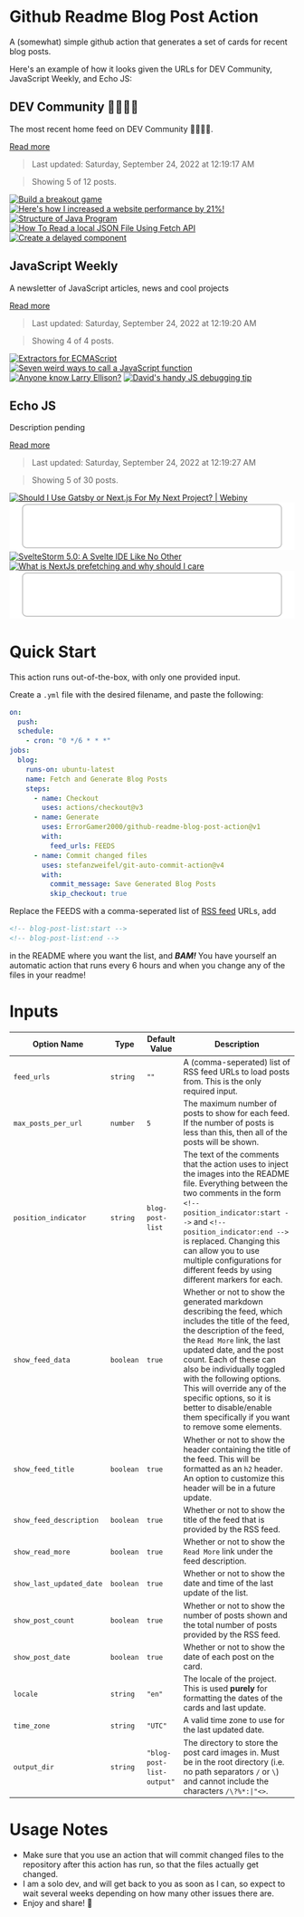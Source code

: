 # Github Readme Blog Post Action

A (somewhat) simple github action that generates a set of cards for recent blog posts.

Here's an example of how it looks given the URLs for DEV Community, JavaScript Weekly, and Echo JS:

<!-- post-list:start -->
## DEV Community 👩‍💻👨‍💻

The most recent home feed on DEV Community 👩‍💻👨‍💻.

[Read more](https://dev.to)
> Last updated: Saturday, September 24, 2022 at 12:19:17 AM

> Showing 5 of 12 posts.

[![Build a breakout game](https://raw.githubusercontent.com/ErrorGamer2000/github-readme-blog-post-action/main/generated_files/DEV_Community_👩‍💻👨‍💻/Build_a_breakout_game.svg)](https://dev.to/dhanushnehru/build-a-breakout-game-4chn)
[![Here's how I increased a website performance by 21%!](https://raw.githubusercontent.com/ErrorGamer2000/github-readme-blog-post-action/main/generated_files/DEV_Community_👩‍💻👨‍💻/Here's_how_I_increased_a_website_performance_by_21_!.svg)](https://dev.to/mrpaulishaili/heres-how-i-increased-a-website-performance-by-21-7di)
[![Structure of Java Program](https://raw.githubusercontent.com/ErrorGamer2000/github-readme-blog-post-action/main/generated_files/DEV_Community_👩‍💻👨‍💻/Structure_of_Java_Program.svg)](https://dev.to/roshan_100kar/structure-of-java-program-22li)
[![How To Read a local JSON File Using Fetch API](https://raw.githubusercontent.com/ErrorGamer2000/github-readme-blog-post-action/main/generated_files/DEV_Community_👩‍💻👨‍💻/How_To_Read_a_local_JSON_File_Using_Fetch_API.svg)](https://dev.to/roshan_100kar/how-to-read-a-local-json-file-using-fetch-api-21jh)
[![Create a delayed component](https://raw.githubusercontent.com/ErrorGamer2000/github-readme-blog-post-action/main/generated_files/DEV_Community_👩‍💻👨‍💻/Create_a_delayed_component.svg)](https://dev.to/astr0sl0th/create-a-delayed-component-48pp)


## JavaScript Weekly

A newsletter of JavaScript articles, news and cool projects

[Read more](https://javascriptweekly.com/)
> Last updated: Saturday, September 24, 2022 at 12:19:20 AM

> Showing 4 of 4 posts.

[![Extractors for ECMAScript](https://raw.githubusercontent.com/ErrorGamer2000/github-readme-blog-post-action/main/generated_files/JavaScript_Weekly/Extractors_for_ECMAScript.svg)](https://javascriptweekly.com/issues/607)
[![Seven weird ways to call a JavaScript function](https://raw.githubusercontent.com/ErrorGamer2000/github-readme-blog-post-action/main/generated_files/JavaScript_Weekly/Seven_weird_ways_to_call_a_JavaScript_function.svg)](https://javascriptweekly.com/issues/606)
[![Anyone know Larry Ellison?](https://raw.githubusercontent.com/ErrorGamer2000/github-readme-blog-post-action/main/generated_files/JavaScript_Weekly/Anyone_know_Larry_Ellison_.svg)](https://javascriptweekly.com/issues/605)
[![David's handy JS debugging tip](https://raw.githubusercontent.com/ErrorGamer2000/github-readme-blog-post-action/main/generated_files/JavaScript_Weekly/David's_handy_JS_debugging_tip.svg)](https://javascriptweekly.com/issues/604)


## Echo JS

Description pending

[Read more](
http://www.echojs.com
)
> Last updated: Saturday, September 24, 2022 at 12:19:27 AM

> Showing 5 of 30 posts.

[![Should I Use Gatsby or Next.js For My Next Project? | Webiny](https://raw.githubusercontent.com/ErrorGamer2000/github-readme-blog-post-action/main/generated_files/_Echo_JS_/Should_I_Use_Gatsby_or_Next.js_For_My_Next_Project____Webiny.svg)](
https://www.webiny.com/blog/should-use-gatsby-or-nextjs
)
[![rekwest](https://raw.githubusercontent.com/ErrorGamer2000/github-readme-blog-post-action/main/generated_files/_Echo_JS_/rekwest.svg)](https://www.npmjs.com/package/rekwest)
[![SvelteStorm 5.0: A Svelte IDE Like No Other](https://raw.githubusercontent.com/ErrorGamer2000/github-readme-blog-post-action/main/generated_files/_Echo_JS_/SvelteStorm_5.0__A_Svelte_IDE_Like_No_Other.svg)](https://medium.com/@sveltestorm/sveltestorm-5-0-a-svelte-ide-like-no-other-c79da72d377e)
[![What is NextJs prefetching and why should I care](https://raw.githubusercontent.com/ErrorGamer2000/github-readme-blog-post-action/main/generated_files/_Echo_JS_/What_is_NextJs_prefetching_and_why_should_I_care.svg)](http://www.js-craft.io/blog/what-is-nextjs-prefetching-and-why-should-i-care/)
[![GitHub - wlucha/angular-starter: Angular 14 Starter with Storybook, Transloco, Jest, TestCafe, Docker, ESLint, Material & Prettier](https://raw.githubusercontent.com/ErrorGamer2000/github-readme-blog-post-action/main/generated_files/_Echo_JS_/GitHub_-_wlucha_angular-starter__Angular_14_Starter_with_Storybook__Transloco__Jest__TestCafe__Docker__ESLint__Material___Prettier.svg)](https://github.com/wlucha/angular-starter)


<!-- post-list:end -->

# Quick Start

This action runs out-of-the-box, with only one provided input.

Create a `.yml` file with the desired filename, and paste the following:

```yml
on:
  push:
  schedule:
    - cron: "0 */6 * * *"
jobs:
  blog:
    runs-on: ubuntu-latest
    name: Fetch and Generate Blog Posts
    steps:
      - name: Checkout
        uses: actions/checkout@v3
      - name: Generate
        uses: ErrorGamer2000/github-readme-blog-post-action@v1
        with:
          feed_urls: FEEDS
      - name: Commit changed files
        uses: stefanzweifel/git-auto-commit-action@v4
        with:
          commit_message: Save Generated Blog Posts
          skip_checkout: true
```

Replace the FEEDS with a comma-seperated list of [RSS feed](https://rss.com/blog/how-do-rss-feeds-work/) URLs, add

```md
<!-- blog-post-list:start -->
<!-- blog-post-list:end -->
```

in the README where you want the list, and **_BAM!_** You have yourself an automatic action that runs every 6 hours and when you change any of the files in your readme!

# Inputs

<table>
  <thead>
    <tr>
      <th>Option Name</th>
      <th>Type</th>
      <th>Default Value</th>
      <th>Description</th>
    </tr>
  </thead>
  <tbody>
    <tr>
      <td><code>feed_urls</code></td>
      <td><code>string</code></td>
      <td><code>""</code></td>
      <td>A (comma-seperated) list of RSS feed URLs to load posts from. This is the only required input.</td>
    </tr>
    <tr>
      <td><code>max_posts_per_url</code></td>
      <td><code>number</code></td>
      <td><code>5</code></td>
      <td>The maximum number of posts to show for each feed. If the number of posts is less than this, then all of the posts will be shown.</td>
    </tr>
    <tr>
      <td><code>position_indicator</code></td>
      <td><code>string</code></td>
      <td><code>blog-post-list</code></td>
      <td>The text of the comments that the action uses to inject the images into the README file. Everything between the two comments in the form <code>&lt;!-- position_indicator:start --&gt;</code> and <code>&lt;!-- position_indicator:end --&gt;</code> is replaced. Changing this can allow you to use multiple configurations for different feeds by using different markers for each.</td>
    </tr>
    <tr>
      <td><code>show_feed_data</code></td>
      <td><code>boolean</code></td>
      <td><code>true</code></td>
      <td>Whether or not to show the generated markdown describing the feed, which includes the title of the feed, the description of the feed, the <code>Read More</code> link, the last updated date, and the post count. Each of these can also be individually toggled with the following options. This will override any of the specific options, so it is better to disable/enable them specifically if you want to remove some elements.</td>
    </tr>
    <tr>
      <td><code>show_feed_title</code></td>
      <td><code>boolean</code></td>
      <td><code>true</code></td>
      <td>Whether or not to show the header containing the title of the feed. This will be formatted as an <code>h2</code> header. An option to customize this header will be in a future update.</td>
    </tr>
    <tr>
      <td><code>show_feed_description</code></td>
      <td><code>boolean</code></td>
      <td><code>true</code></td>
      <td>Whether or not to show the title of the feed that is provided by the RSS feed.</td>
    </tr>
    <tr>
      <td><code>show_read_more</code></td>
      <td><code>boolean</code></td>
      <td><code>true</code></td>
      <td>Whether or not to show the <code>Read More</code> link under the feed description.</td>
    </tr>
    <tr>
      <td><code>show_last_updated_date</code></td>
      <td><code>boolean</code></td>
      <td><code>true</code></td>
      <td>Whether or not to show the date and time of the last update of the list.</td>
    </tr>
    <tr>
      <td><code>show_post_count</code></td>
      <td><code>boolean</code></td>
      <td><code>true</code></td>
      <td>Whether or not to show the number of posts shown and the total number of posts provided by the RSS feed.</td>
    </tr>
    <tr>
      <td><code>show_post_date</code></td>
      <td><code>boolean</code></td>
      <td><code>true</code></td>
      <td>Whether or not to show the date of each post on the card.</td>
    </tr>
    <tr>
      <td><code>locale</code></td>
      <td><code>string</code></td>
      <td><code>"en"</code></td>
      <td>The locale of the project. This is used <strong>purely</strong> for formatting the dates of the cards and last update.</td>
    </tr>
    <tr>
      <td><code>time_zone</code></td>
      <td><code>string</code></td>
      <td><code>"UTC"</code></td>
      <td>A valid time zone to use for the last updated date.</td>
    </tr>
    <tr>
      <td><code>output_dir</code></td>
      <td><code>string</code></td>
      <td><code>"blog-post-list-output"</code></td>
      <td>The directory to store the post card images in. Must be in the root directory (i.e. no path separators <code>/</code> or <code>\</code>) and cannot include the characters <code>/\?%*:|"&lt;&gt;</code>.</td>
    </tr>
<!--
    <tr>
      <td><code></code></td>
      <td><cde></cde></td>
      <td><code></code></td>
      <td></td>
    </tr>
-->
  </tbody>
</table>

# Usage Notes

- Make sure that you use an action that will commit changed files to the repository after this action has run, so that the files actually get changed.
- I am a solo dev, and will get back to you as soon as I can, so expect to wait several weeks depending on how many other issues there are.
- Enjoy and share! 🤗
